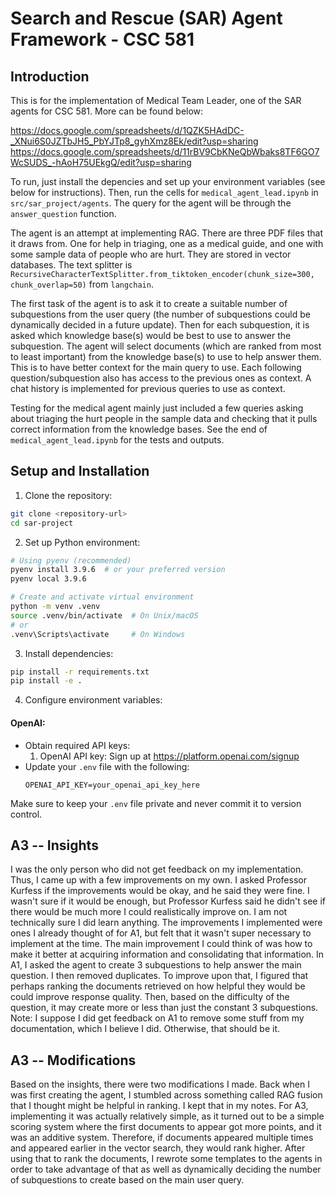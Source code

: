 # Search and Rescue (SAR) Agent Framework - CSC 581

## Introduction

This is for the implementation of Medical Team Leader, one of the SAR agents for CSC 581. More can be found below:

https://docs.google.com/spreadsheets/d/1QZK5HAdDC-_XNui6S0JZTbJH5_PbYJTp8_gyhXmz8Ek/edit?usp=sharing
https://docs.google.com/spreadsheets/d/11rBV9CbKNeQbWbaks8TF6GO7WcSUDS_-hAoH75UEkgQ/edit?usp=sharing

To run, just install the depencies and set up your environment variables (see below for instructions). Then, run the cells for `medical_agent_lead.ipynb` in `src/sar_project/agents`. 
The query for the agent will be through the `answer_question` function. 

The agent is an attempt at implementing RAG. There are three PDF files that it draws from. One for help in triaging, one as a medical guide, and one with some sample data 
of people who are hurt. They are stored in vector databases. The text splitter is `RecursiveCharacterTextSplitter.from_tiktoken_encoder(chunk_size=300, chunk_overlap=50)` from `langchain`.

The first task of the agent is to ask it to create a suitable number of subquestions from the user query (the number of subquestions could be dynamically decided in a future update). 
Then for each subquestion, it is asked which knowledge base(s) would be best to use to answer the subquestion. The agent will select documents (which are ranked from most to least important) from the knowledge base(s) to use to help answer them. This is to have better context for the main query to use. Each following question/subquestion also has access to the previous ones as context. A chat history is implemented for previous queries to use as context. 

Testing for the medical agent mainly just included a few queries asking about triaging the hurt people in the sample data and checking that it pulls correct information from the knowledge bases. See the 
end of `medical_agent_lead.ipynb` for the tests and outputs. 

## Setup and Installation

1. Clone the repository:
```bash
git clone <repository-url>
cd sar-project
```

2. Set up Python environment:
```bash
# Using pyenv (recommended)
pyenv install 3.9.6  # or your preferred version
pyenv local 3.9.6

# Create and activate virtual environment
python -m venv .venv
source .venv/bin/activate  # On Unix/macOS
# or
.venv\Scripts\activate     # On Windows
```

3. Install dependencies:
```bash
pip install -r requirements.txt
pip install -e .
```

4. Configure environment variables:

#### OpenAI:
- Obtain required API keys:
  1. OpenAI API key: Sign up at https://platform.openai.com/signup
- Update your `.env` file with the following:
    ```
    OPENAI_API_KEY=your_openai_api_key_here
    ```

Make sure to keep your `.env` file private and never commit it to version control.

## A3 -- Insights
I was the only person who did not get feedback on my implementation. Thus, I came up with a few improvements on my own. I asked Professor Kurfess if the improvements would be okay, and he said they were fine. I wasn't sure if it would be enough, but Professor Kurfess said he didn't see if there would be much more I could realistically improve on. I am not technically sure I did learn anything. The improvements I implemented were ones I already thought of for A1, but felt that it wasn't super necessary to implement at the time. The main improvement I could think of was how to make it better at acquiring information and consolidating that information. In A1, I asked the agent to create 3 subquestions to help answer the main question. I then removed duplicates. To improve upon that, I figured that perhaps ranking the documents retrieved on how helpful they would be could improve response quality. Then, based on the difficulty of the question, it may create more or less than just the constant 3 subquestions.
Note: I suppose I did get feedback on A1 to remove some stuff from my documentation, which I believe I did. Otherwise, that should be it. 

## A3 -- Modifications
Based on the insights, there were two modifications I made. Back when I was first creating the agent, I stumbled across something called RAG fusion that I thought might be helpful in ranking. I kept that in my notes. For A3, implementing it was actually relatively simple, as it turned out to be a simple scoring system where the first documents to appear got more points, and it was an additive system. Therefore, if documents appeared multiple times and appeared earlier in the vector search, they would rank higher. After using that to rank the documents, I rewrote some templates to the agents in order to take advantage of that as well as dynamically deciding the number of subquestions to create based on the main user query. 
